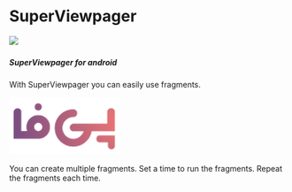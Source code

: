 # SuperViewpager
[![](https://jitpack.io/v/skhanbeiki/SuperViewpager.svg)](https://jitpack.io/#skhanbeiki/SuperViewpager)
##### SuperViewpager for android

With SuperViewpager you can easily use fragments.

 ![alt text](https://github.com/skhanbeiki/Payfa/blob/master/images/head.png)
 
You can create multiple fragments.
Set a time to run the fragments.
Repeat the fragments each time.

